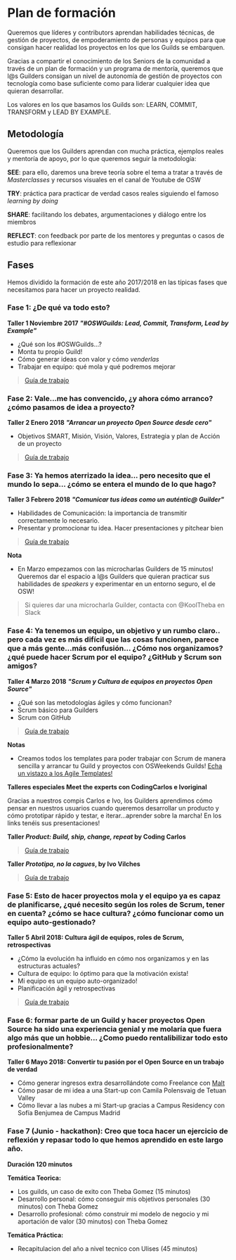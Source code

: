 # Plan de formación 
Queremos que líderes y contributors aprendan habilidades técnicas, de gestión de proyectos, de empoderamiento de personas y equipos para que consigan hacer realidad los proyectos en los que los Guilds se embarquen.

Gracias a compartir el conocimiento de los Seniors de la comunidad a través de un plan de formación y un programa de mentoría, queremos que l@s Guilders consigan un nivel de autonomía de gestión de proyectos con tecnología como base suficiente como para liderar cualquier idea que quieran desarrollar. 

Los valores en los que basamos los Guilds son: LEARN, COMMIT, TRANSFORM y LEAD BY EXAMPLE. 

## Metodología 
Queremos que los Guilders aprendan con mucha práctica, ejemplos reales y mentoría de apoyo, por lo que queremos seguir la metodología: 

**SEE**: para ello, daremos una breve teoría sobre el tema a tratar a través de *Masterclasses* y recursos visuales en el canal de Youtube de OSW

**TRY**: práctica para practicar de verdad casos reales siguiendo el famoso *learning by doing* 

**SHARE**: facilitando los debates, argumentaciones y diálogo entre los miembros

**REFLECT**: con feedback por parte de los mentores y preguntas o casos de estudio para reflexionar

## Fases
Hemos dividido la formación de este año 2017/2018 en las típicas fases que necesitamos para hacer un proyecto realidad.


### Fase 1: ¿De qué va todo esto?
**Taller 1 Noviembre 2017** ***"#OSWGuilds: Lead, Commit, Transform, Lead by Example"***

- ¿Qué son los #OSWGuilds...?
- Monta tu propio Guild! 
- Cómo generar ideas con valor y cómo *venderlas*
- Trabajar en equipo: qué mola y qué podremos mejorar 

> [Guía de trabajo](http://slides.com/tebagomez/oswguilds-1)

### Fase 2: Vale...me has convencido, ¿y ahora cómo arranco? ¿cómo pasamos de idea a proyecto?
**Taller 2 Enero 2018** ***"Arrancar un proyecto Open Source desde cero"***

- Objetivos SMART, Misión, Visión, Valores, Estrategia y plan de Acción de un proyecto

> [Guía de trabajo](http://slides.com/tebagomez/oswguilds_arrancar-un-proyecto-desde-cero)


### Fase 3: Ya hemos aterrizado la idea... pero necesito que el mundo lo sepa... ¿cómo se entera el mundo de lo que hago?
**Taller 3 Febrero 2018** ***"Comunicar tus ideas como un auténtic@ Guilder"***

- Habilidades de Comunicación: la importancia de transmitir correctamente lo necesario.
- Presentar y promocionar tu idea. Hacer presentaciones y pitchear bien

> [Guía de trabajo](http://slides.com/tebagomez/oswguilds_arrancar-un-proyecto-desde-cero-4) 

**Nota**
- En Marzo empezamos con las microcharlas Guilders de 15 minutos! Queremos dar el espacio a l@s Guilders que quieran practicar sus habilidades de *speakers* y experimentar en un entorno seguro, el de OSW! 
> Si quieres dar una microcharla Guilder, contacta con @KoolTheba en Slack 

### Fase 4: Ya tenemos un equipo, un objetivo y un rumbo claro.. pero cada vez es más difícil que las cosas funcionen, parece que a más gente...más confusión... ¿Cómo nos organizamos? ¿qué puede hacer Scrum por el equipo? ¿GitHub y Scrum son amigos? 
**Taller 4 Marzo 2018** ***"Scrum y Cultura de equipos en proyectos Open Source"***

- ¿Qué son las metodologías ágiles y cómo funcionan? 
- Scrum básico para Guilders
- Scrum con GitHub

> [Guía de trabajo](http://slides.com/tebagomez/guilds-scrum-agile)

**Notas** 
- Creamos todos los templates para poder trabajar con Scrum de manera sencilla y arrancar tu Guild y proyectos con OSWeekends Guilds! [Echa un vistazo a los Agile Templates!](https://github.com/OSWeekends/agile-project-template)

**Talleres especiales Meet the experts con CodingCarlos e Ivoriginal**

Gracias a nuestros compis Carlos e Ivo, los Guilders aprendimos cómo pensar en nuestros usuarios cuando queremos desarrollar un producto y cómo prototipar rápido y testar, e iterar...aprender sobre la marcha! En los links tenéis sus presentaciones!  


**Taller *Product: Build, ship, change, repeat* by Coding Carlos** 
> [Guía de trabajo](https://docs.google.com/presentation/d/1sR_P4XR7nS6ejNa9HFf7Q4wmsFj9ieJCJOz0MAI9hV4/edit#slide=id.g1d3cb68a5b_1_45)

**Taller *Prototipa, no la cagues*, by Ivo Vilches** 
> [Guía de trabajo](https://osweekends.slack.com/files/U32RB6J65/FAARTL7T2/prototyping_osw)


### Fase 5: Esto de hacer proyectos mola y el equipo ya es capaz de planificarse, ¿qué necesito según los roles de Scrum, tener en cuenta? ¿cómo se hace cultura? ¿cómo funcionar como un equipo auto-gestionado?
**Taller 5 Abril 2018: Cultura ágil de equipos, roles de Scrum, retrospectivas**

- ¿Cómo la evolución ha influido en cómo nos organizamos y en las estructuras actuales? 
- Cultura de equipo: lo óptimo para que la motivación exista!
- Mi equipo es un equipo auto-organizado!
- Planificación ágil y retrospectivas 

> [Guía de trabajo](http://slides.com/tebagomez/title-text-oswguilds)

### Fase 6: formar parte de un Guild y hacer proyectos Open Source ha sido una experiencia genial y me molaría que fuera algo más que un hobbie... ¿Como puedo rentalibilizar todo esto profesionalmente?
**Taller 6 Mayo 2018: Convertir tu pasión por el Open Source en un trabajo de verdad**

- Cómo generar ingresos extra desarrollándote como Freelance con [Malt](https://www.malt.es/)
- Cómo pasar de mi idea a una Start-up con Camila Polensvaig de Tetuan Valley
- Cómo llevar a las nubes a mi Start-up gracias a Campus Residency con Sofía Benjumea de Campus Madrid

### Fase 7 (Junio - hackathon): Creo que toca hacer un ejercicio de reflexión y repasar todo lo que hemos aprendido en este largo año.

**Duración 120 minutos**

**Temática Teorica:**
- Los guilds, un caso de exito con Theba Gomez (15 minutos)
- Desarrollo personal: cómo conseguir mis objetivos personales (30 minutos) con Theba Gomez
- Desarrollo profesional: cómo construir mi modelo de negocio y mi aportación de valor (30 minutos) con Theba Gomez

**Temática Práctica:**
- Recapitulacion del año a nivel tecnico con Ulises (45 minutos)


